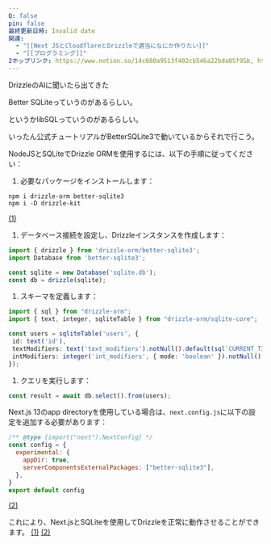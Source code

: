```yaml
---
Q: false
pin: false
最終更新日時: Invalid date
関連:
  - "[[Next JSとCloudflareとDrizzleで適当になにか作りたい]]"
  - "[[プログラミング]]"
2ホップリンク: https://www.notion.so/14c680a9513f402cb546a22bda05f95b, https://www.notion.so/53ca0bb5fcaf49e788eee27974e0266d,https://www.notion.so/0a41298b69ab4dc794deb8b3d3d1ee05, https://www.notion.so/14c680a9513f402cb546a22bda05f95b, https://www.notion.so/34f92ffc1e4c4d1b857b21a7d6b1b1de, https://www.notion.so/3d616c7cd72f4094801215141f8c2728, https://www.notion.so/68683c8593d4479c99a07fde3e6774bc, https://www.notion.so/7aabe6e7f03a44b28cdaeb92e3ef259b, https://www.notion.so/90e8af62936e4d72a8ce6914ad492062, https://www.notion.so/9ba61d2d4f2044349a218692fcc1e00b, https://www.notion.so/ca8169668e454da2a8959019045176b4, https://www.notion.so/d38b1d3b7fcd4e1d91dcec4bb1a4e39b, https://www.notion.so/de44079af2ea4e5aa1a89d5652190257, https://www.notion.so/ebd3d7a92c894323b0da135a2bdefa13, https://www.notion.so/fa1ab1433fe44fb981cf3eecfca12657
---
```

  
DrizzleのAIに聞いたら出てきた  

Better SQLiteっていうのがあるらしい。

というかlibSQLっていうのがあるらしい。

いったん公式チュートリアルがBetterSQLite3で動いているからそれで行こう。

  

  

  

  

NodeJSとSQLiteでDrizzle ORMを使用するには、以下の手順に従ってください：

1. 必要なパッケージをインストールします：

```Shell
npm i drizzle-orm better-sqlite3
npm i -D drizzle-kit
```

[(1)](https://orm.drizzle.team/docs/get-started-sqlite#better-sqlite3)

1. データベース接続を設定し、Drizzleインスタンスを作成します：

```TypeScript
import { drizzle } from 'drizzle-orm/better-sqlite3';
import Database from 'better-sqlite3';

const sqlite = new Database('sqlite.db');
const db = drizzle(sqlite);
```

  

1. スキーマを定義します：

```TypeScript
import { sql } from "drizzle-orm";
import { text, integer, sqliteTable } from "drizzle-orm/sqlite-core";

const users = sqliteTable('users', {
 id: text('id'),
 textModifiers: text('text_modifiers').notNull().default(sql`CURRENT_TIMESTAMP`),
 intModifiers: integer('int_modifiers', { mode: 'boolean' }).notNull().default(false),
});
```

1. クエリを実行します：

```TypeScript
const result = await db.select().from(users);
```

Next.js 13のapp directoryを使用している場合は、`next.config.js`に以下の設定を追加する必要があります：

```JavaScript
/** @type {import("next").NextConfig} */
const config = {
  experimental: {
    appDir: true,
    serverComponentsExternalPackages: ["better-sqlite3"],
  },
}
export default config
```

[(2)](https://github.com/drizzle-team/drizzle-orm/issues/249)

これにより、Next.jsとSQLiteを使用してDrizzleを正常に動作させることができます。 [(1)](https://orm.drizzle.team/docs/get-started-sqlite#better-sqlite3) [(2)](https://github.com/drizzle-team/drizzle-orm/issues/249)